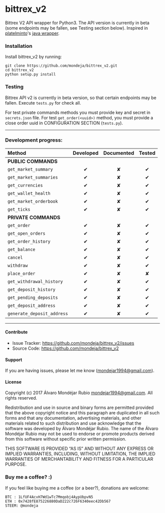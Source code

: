 <h1>bittrex_v2</h1>

Bittrex V2 API wrapper for Python3. The API version is currently in beta (some endpoints may be fallen, see Testing section below). Inspired in [platelminto](https://github.com/platelminto)'s [java wrapper](https://github.com/platelminto/java-bittrex-2).

### Installation

Install bittrex_v2 by running:

    git clone https://github.com/mondeja/bittrex_v2.git
    cd bittrex_v2
    python setup.py install

### Testing
Bittrex API v2 is currently in beta version, so that certain endpoints may be fallen. Execute `tests.py` for check all. 

For test private commands methods you must provide key and secret in `secrets.json` file. For test `get_order(<uuid>)` method, you must provide a close order uuid in CONFIGURATION SECTION (`tests.py`).

________________________________

### Development progress:

|**Method**|**Developed**|**Documented**|**Tested**|
|:-------------------------|:-:|:-:|:-:|
|**PUBLIC COMMANDS**                   |
|`get_market_summary`      | ✔ | ✘ | ✔ |
|`get_market_summaries`    | ✔ | ✘ | ✔ |
|`get_currencies`          | ✔ | ✘ | ✔ |
|`get_wallet_health`       | ✔ | ✘ | ✔ |
|`get_market_orderbook`    | ✔ | ✘ | ✔ |
|`get_ticks`               | ✔ | ✘ | ✔ |
|**PRIVATE COMMANDS**                  |
|`get_order`               | ✔ | ✘ | ✔ |
|`get_open_orders`         | ✔ | ✘ | ✔ |
|`get_order_history`       | ✔ | ✘ | ✔ |
|`get_balance`             | ✔ | ✘ | ✔ |
|`cancel`                  | ✔ | ✘ | ✔ |
|`withdraw`                | ✔ | ✘ | ✔ |
|`place_order`             | ✔ | ✘ | ✘ |
|`get_withdrawal_history`  | ✔ | ✘ | ✔ |
|`get_deposit_history`     | ✔ | ✘ | ✔ |
|`get_pending_deposits`    | ✔ | ✘ | ✔ |
|`get_deposit_address`     | ✔ | ✘ | ✔ |
|`generate_deposit_address`| ✔ | ✘ | ✔ |

____________________________________

#### Contribute

- Issue Tracker: https://github.com/mondeja/bittrex_v2/issues
- Source Code: https://github.com/mondeja/bittrex_v2

#### Support

If you are having issues, please let me know (mondejar1994@gmail.com).

#### License

Copyright (c) 2017 Álvaro Mondéjar Rubio <mondejar1994@gmail.com>.
All rights reserved.

Redistribution and use in source and binary forms are permitted
provided that the above copyright notice and this paragraph are
duplicated in all such forms and that any documentation, advertising
materials, and other materials related to such distribution and use
acknowledge that the software was developed by Álvaro Mondéjar Rubio. The
name of the Álvaro Mondéjar Rubio may not be used to endorse or promote
products derived from this software without specific prior written
permission.

THIS SOFTWARE IS PROVIDED “AS IS” AND WITHOUT ANY EXPRESS OR IMPLIED
WARRANTIES, INCLUDING, WITHOUT LIMITATION, THE IMPLIED WARRANTIES OF
MERCHANTABILITY AND FITNESS FOR A PARTICULAR PURPOSE.

### Buy me a coffee? :)

If you feel like buying me a coffee (or a beer?), donations are welcome:

```
BTC : 1LfUF4AcvH7Wd1wTc7Mmqobj4AypUbpvN5
ETH : 0x7428fE875226880DaD222c726F6340eec42Db567
STEEM: @mondeja
```

